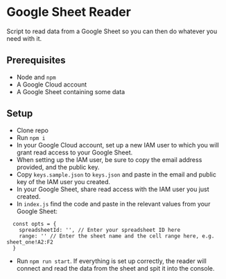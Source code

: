 # Google Sheet Reader
Script to read data from a Google Sheet so you can then do whatever you need with it.

## Prerequisites
- Node and `npm`
- A Google Cloud account
- A Google Sheet containing some data

## Setup
- Clone repo
- Run `npm i`
- In your Google Cloud account, set up a new IAM user to which you will grant read access to your Google Sheet.
- When setting up the IAM user, be sure to copy the email address provided, and the public key.
- Copy `keys.sample.json` to `keys.json` and paste in the email and public key of the IAM user you created.
- In your Google Sheet, share read access with the IAM user you just created.
- In `index.js` find the code and paste in the relevant values from your Google Sheet:
```
  const opts = {
    spreadsheetId: '', // Enter your spreadsheet ID here
    range: '' // Enter the sheet name and the cell range here, e.g. sheet_one!A2:F2
  }
```
- Run `npm run start`. If everything is set up correctly, the reader will connect and read the data from the sheet and spit it into the console.
